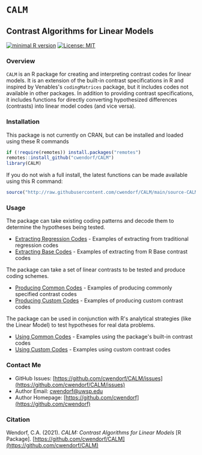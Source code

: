 
# `CALM` 

## Contrast Algorithms for Linear Models

[![minimal R version](https://img.shields.io/badge/R%3E%3D-3.6.2-6666ff.svg)](https://cran.r-project.org/)
[![License: MIT](https://img.shields.io/badge/License-MIT-blue.svg)](https://opensource.org/licenses/MIT)

### Overview

`CALM` is an R package for creating and interpreting contrast codes for linear models. It is an extension of the built-in contrast specifications in R and inspired by Venables's `codingMatrices` package, but it includes codes not available in other packages. In addition to providing contrast specifications, it includes functions for directly converting hypothesized differences (contrasts) into linear model codes (and vice versa).

### Installation

This package is not currently on CRAN, but can be installed and loaded using these R commands

``` r
if (!require(remotes)) install.packages("remotes")
remotes::install_github("cwendorf/CALM")
library(CALM)
```

If you do not wish a full install, the latest functions can be made available using this R command:

```r
source("http://raw.githubusercontent.com/cwendorf/CALM/main/source-CALM.R")
```

### Usage

The package can take existing coding patterns and decode them to determine the hypotheses being tested. 

- [Extracting Regression Codes](./docs/extractingRegressionCodes.md) - Examples of extracting from traditional regression codes
- [Extracting Base Codes](./docs/extractingBaseCodes.md) - Examples of extracting from R Base contrast codes

The package can take a set of linear contrasts to be tested and produce coding schemes. 

- [Producing Common Codes](./docs/producingCommonCodes.md) - Examples of producing commonly specified contrast codes 
- [Producing Custom Codes](./docs/producingCustomCodes.md) - Examples of producing custom contrast codes

The package can be used in conjunction with R's analytical strategies (like the Linear Model) to test hypotheses for real data problems.

- [Using Common Codes](./docs/usingCommonCodes.md) - Examples using the package's built-in contrast codes
- [Using Custom Codes](./docs/usingCustomCodes.md) - Examples using custom contrast codes

### Contact Me

- GitHub Issues: [https://github.com/cwendorf/CALM/issues](https://github.com/cwendorf/CALM/issues) 
- Author Email: [cwendorf@uwsp.edu](mailto:cwendorf@uwsp.edu)
- Author Homepage: [https://github.com/cwendorf](https://github.com/cwendorf)

### Citation

Wendorf, C.A. (2021). *CALM: Contrast Algorithms for Linear Models* [R Package]. [https://github.com/cwendorf/CALM](https://github.com/cwendorf/CALM)
